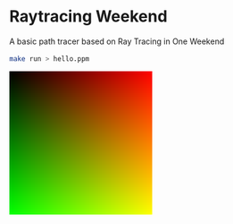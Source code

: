 # Raytracing Weekend
A basic path tracer based on Ray Tracing in One Weekend

```bash
make run > hello.ppm
```

![Initial image](./images/hello.png)
